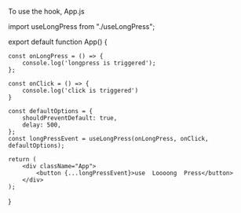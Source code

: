 To use the hook, App.js

import useLongPress from "./useLongPress";

export default function App() {

    const onLongPress = () => {
        console.log('longpress is triggered');
    };

    const onClick = () => {
        console.log('click is triggered')
    }

    const defaultOptions = {
        shouldPreventDefault: true,
        delay: 500,
    };
    const longPressEvent = useLongPress(onLongPress, onClick, defaultOptions);

    return (
        <div className="App">
            <button {...longPressEvent}>use  Loooong  Press</button>
        </div>
    );
}